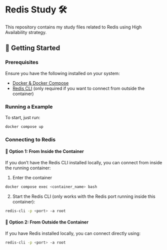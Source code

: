 # Redis Study 🛠️

This repository contains my study files related to Redis using High Availability strategy.

## 🚀 Getting Started

### Prerequisites

Ensure you have the following installed on your system:
- [Docker & Docker Compose](https://medium.com/@piyushkashyap045/comprehensive-guide-installing-docker-and-docker-compose-on-windows-linux-and-macos-a022cf82ac0b)
- [Redis CLI](https://redis.io/docs/latest/operate/oss_and_stack/install/install-redis/) (only required if you want to connect from outside the container)

### Running a Example

To start, just run:

```bash
docker compose up
```

### Connecting to Redis

#### 📌 Option 1: From Inside the Container

If you don’t have the Redis CLI installed locally, you can connect from inside the running container:

1. Enter the container

```bash
docker compose exec <container_name> bash
```

2. Start the Redis CLI (only works with the Redis port running inside this container):

```bash
redis-cli -p <port> -a root
```

#### 📌 Option 2: From Outside the Container

If you have Redis installed locally, you can connect directly using:
```bash
redis-cli -p <port> -a root
```

